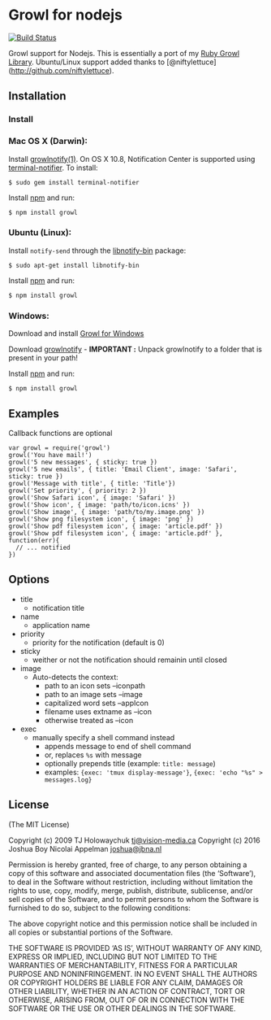 Growl for nodejs
================

[![Build Status](https://travis-ci.org/tj/node-growl.svg?branch=master)](https://travis-ci.org/tj/node-growl)

Growl support for Nodejs. This is essentially a port of my [Ruby Growl Library](http://github.com/visionmedia/growl). Ubuntu/Linux support added thanks to <span class="citation" data-cites="niftylettuce">\[@niftylettuce\]</span>(http://github.com/niftylettuce).

Installation
------------

### Install

### Mac OS X (Darwin):

Install [growlnotify(1)](http://growl.info/extras.php#growlnotify). On OS X 10.8, Notification Center is supported using [terminal-notifier](https://github.com/alloy/terminal-notifier). To install:

    $ sudo gem install terminal-notifier

Install [npm](http://npmjs.org/) and run:

    $ npm install growl

### Ubuntu (Linux):

Install `notify-send` through the [libnotify-bin](http://packages.ubuntu.com/libnotify-bin) package:

    $ sudo apt-get install libnotify-bin

Install [npm](http://npmjs.org/) and run:

    $ npm install growl

### Windows:

Download and install [Growl for Windows](http://www.growlforwindows.com/gfw/default.aspx)

Download [growlnotify](http://www.growlforwindows.com/gfw/help/growlnotify.aspx) - **IMPORTANT :** Unpack growlnotify to a folder that is present in your path!

Install [npm](http://npmjs.org/) and run:

    $ npm install growl

Examples
--------

Callback functions are optional

    var growl = require('growl')
    growl('You have mail!')
    growl('5 new messages', { sticky: true })
    growl('5 new emails', { title: 'Email Client', image: 'Safari', sticky: true })
    growl('Message with title', { title: 'Title'})
    growl('Set priority', { priority: 2 })
    growl('Show Safari icon', { image: 'Safari' })
    growl('Show icon', { image: 'path/to/icon.icns' })
    growl('Show image', { image: 'path/to/my.image.png' })
    growl('Show png filesystem icon', { image: 'png' })
    growl('Show pdf filesystem icon', { image: 'article.pdf' })
    growl('Show pdf filesystem icon', { image: 'article.pdf' }, function(err){
      // ... notified
    })

Options
-------

-   title
    -   notification title
-   name
    -   application name
-   priority
    -   priority for the notification (default is 0)
-   sticky
    -   weither or not the notification should remainin until closed
-   image
    -   Auto-detects the context:
        -   path to an icon sets –iconpath
        -   path to an image sets –image
        -   capitalized word sets –appIcon
        -   filename uses extname as –icon
        -   otherwise treated as –icon
-   exec
    -   manually specify a shell command instead
        -   appends message to end of shell command
        -   or, replaces `%s` with message
        -   optionally prepends title (example: `title: message`)
        -   examples: `{exec: 'tmux display-message'}`, `{exec: 'echo "%s" > messages.log}`

License
-------

(The MIT License)

Copyright (c) 2009 TJ Holowaychuk <a href="mailto:tj@vision-media.ca" class="email">tj@vision-media.ca</a> Copyright (c) 2016 Joshua Boy Nicolai Appelman <a href="mailto:joshua@jbna.nl" class="email">joshua@jbna.nl</a>

Permission is hereby granted, free of charge, to any person obtaining a copy of this software and associated documentation files (the ‘Software’), to deal in the Software without restriction, including without limitation the rights to use, copy, modify, merge, publish, distribute, sublicense, and/or sell copies of the Software, and to permit persons to whom the Software is furnished to do so, subject to the following conditions:

The above copyright notice and this permission notice shall be included in all copies or substantial portions of the Software.

THE SOFTWARE IS PROVIDED ‘AS IS’, WITHOUT WARRANTY OF ANY KIND, EXPRESS OR IMPLIED, INCLUDING BUT NOT LIMITED TO THE WARRANTIES OF MERCHANTABILITY, FITNESS FOR A PARTICULAR PURPOSE AND NONINFRINGEMENT. IN NO EVENT SHALL THE AUTHORS OR COPYRIGHT HOLDERS BE LIABLE FOR ANY CLAIM, DAMAGES OR OTHER LIABILITY, WHETHER IN AN ACTION OF CONTRACT, TORT OR OTHERWISE, ARISING FROM, OUT OF OR IN CONNECTION WITH THE SOFTWARE OR THE USE OR OTHER DEALINGS IN THE SOFTWARE.
